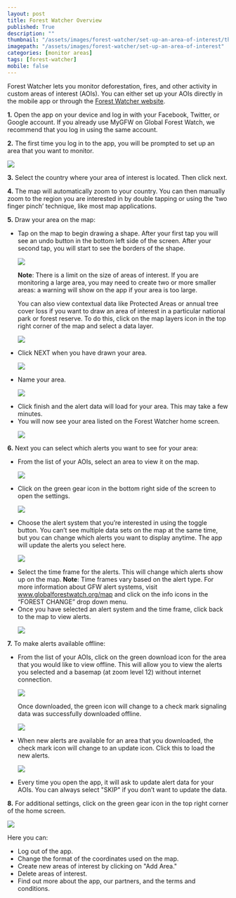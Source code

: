 ```yaml
---
layout: post
title: Forest Watcher Overview
published: True
description: ""
thumbnail: "/assets/images/forest-watcher/set-up-an-area-of-interest/thumbnail.png"
imagepath: "/assets/images/forest-watcher/set-up-an-area-of-interest"
categories: [monitor areas]
tags: [forest-watcher]
mobile: false
---
```

<div id="desktopContent" class="content">
  <p>Forest Watcher lets you monitor deforestation, fires, and other activity in custom areas of interest (AOIs). You can either set up your AOIs directly in the mobile app or through the <a href="http://fw.globalforestwatch.org" target="_blank">Forest Watcher website</a>.</p>
  <p><strong>1.</strong> Open the app on your device and log in with your Facebook, Twitter, or Google account. If you already use MyGFW on Global Forest Watch, we recommend that you log in using the same account.</p>
  <p><strong>2.</strong> The first time you log in to the app, you will be prompted to set up an area that you want to monitor.</p>
  <p><img src="{{site.baseurl}}{{page.imagepath}}/desktop/1c.png" /></p>
  <p><strong>3.</strong> Select the country where your area of interest is located. Then click next.</p>
  <p><strong>4.</strong> The map will automatically zoom to your country. You can then manually zoom to the region you are interested in by double tapping or using the ‘two finger pinch’ technique, like most map applications.</p>
  <p><strong>5.</strong> Draw your area on the map:</p>
    <ul>
      <li>Tap on the map to begin drawing a shape. After your first tap you will see an undo button in the bottom left side of the screen. After your second tap, you will start to see the borders of the shape.</li>
      <p><img src="{{site.baseurl}}{{page.imagepath}}/desktop/1a.png"/></p>
      <p><strong>Note</strong>: There is a limit on the size of areas of interest. If you are monitoring a large area, you may need to create two or more smaller areas: a warning will show on the app if your area is too large. 
      <p>You can also view contextual data like Protected Areas or annual tree cover loss if you want to draw an area of interest in a particular national park or forest reserve. To do this, click on the map layers icon in the top right corner of the map and select a data layer.</p>
      <p><img src="{{site.baseurl}}{{page.imagepath}}/desktop/7a.png"/></p>
      <li>Click NEXT when you have drawn your area.</li>
      <p><img src="{{site.baseurl}}{{page.imagepath}}/desktop/1b.png"/></p>
      <li>Name your area.</li>
      <p><img src="{{site.baseurl}}{{page.imagepath}}/desktop/1d.png"/></p>
      <li>Click finish and the alert data will load for your area. This may take a few minutes.</li>
      <li>You will now see your area listed on the Forest Watcher home screen.</li>
      <p><img src="{{site.baseurl}}{{page.imagepath}}/desktop/6i.png"/></p>
    </ul>
  <p><strong>6.</strong> Next you can select which alerts you want to see for your area:</p>
    <ul>
      <li>From the list of your AOIs, select an area to view it on the map.</li>
      <p><img src="{{site.baseurl}}{{page.imagepath}}/desktop/2a.png"/></p>
      <li>Click on the green gear icon in the bottom right side of the screen to open the settings.</li>
      <p><img src="{{site.baseurl}}{{page.imagepath}}/desktop/2b.png"/></p>
      <li>Choose the alert system that you’re interested in using the toggle button. You can’t see multiple data sets on the map at the same time, but you can change which alerts you want to display anytime. The app will update the alerts you select here.</li>
      <p><img src="{{site.baseurl}}{{page.imagepath}}/desktop/6.png"/></p>
      <li>Select the time frame for the alerts. This will change which alerts show up on the map. <strong>Note</strong>: Time frames vary based on the alert type. For more information about GFW alert systems, visit <a href="http://globalforestwatch.org/map" target="_blank">www.globalforestwatch.org/map</a> and click on the info icons in the “FOREST CHANGE” drop down menu.</li>
      <li>Once you have selected an alert system and the time frame, click back to the map to view alerts.</li>
      <p><img src="{{site.baseurl}}{{page.imagepath}}/desktop/7.png"/></p>
    </ul>
  <p><strong>7.</strong> To make alerts available offline:</p>
    <ul>
      <li>From the list of your AOIs, click on the green download icon for the area that you would like to view offline. This will allow you to view the alerts you selected and a basemap (at zoom level 12) without internet connection.</li>
      <p><img src="{{site.baseurl}}{{page.imagepath}}/desktop/6z.png"/></p>
      <p>Once downloaded, the green icon will change to a check mark signaling data was successfully downloaded offline.</p>
      <p><img src="{{site.baseurl}}{{page.imagepath}}/desktop/6y.png"/></p>
      <li>When new alerts are available for an area that you downloaded, the check mark icon will change to an update icon. Click this to load the new alerts.</li>
      <p><img src="{{site.baseurl}}{{page.imagepath}}/desktop/6x.png"/></p>
      <li>Every time you open the app, it will ask to update alert data for your AOIs. You can always select "SKIP" if you don’t want to update the data.</li>
    </ul>
  <p><strong>8.</strong> For additional settings, click on the green gear icon in the top right corner of the home screen.</p>
  <p><img src="{{site.baseurl}}{{page.imagepath}}/desktop/6v.png" /></p>
  <p>Here you can:</p>
    <ul>
      <li>Log out of the app.</li>
      <li>Change the format of the coordinates used on the map.</li>
      <li>Create new areas of interest by clicking on "Add Area."</li>
      <li>Delete areas of interest.</li>
      <li>Find out more about the app, our partners, and the terms and conditions.</li>
    </ul>
</div>

<div id="mobileContent" class="content">
</div>
